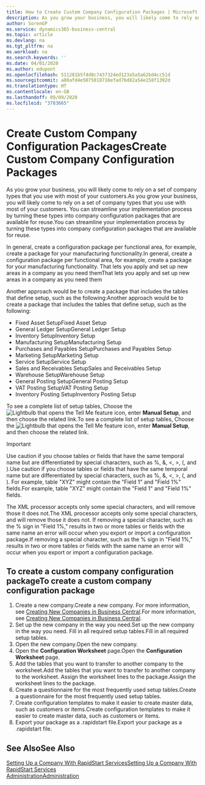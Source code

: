 ```yaml
---
title: How to Create Custom Company Configuration Packages | Microsoft Docs
description: As you grow your business, you will likely come to rely on a set of company types that you use with most of your customers. You can streamline your implementation process by turning these types into company configuration packages that are available for reuse.
author: SorenGP
ms.service: dynamics365-business-central
ms.topic: article
ms.devlang: na
ms.tgt_pltfrm: na
ms.workload: na
ms.search.keywords: ''
ms.date: 04/01/2020
ms.author: edupont
ms.openlocfilehash: 511281b5f4d8c7437324ed123a5a5a62bd4cc51d
ms.sourcegitcommit: a80afd4e5075018716efad76d82a54e158f1392d
ms.translationtype: HT
ms.contentlocale: en-GB
ms.lasthandoff: 09/09/2020
ms.locfileid: "3783665"
---
```

# <a name="create-custom-company-configuration-packages"></a><span data-ttu-id="fb5bc-104">Create Custom Company Configuration Packages</span><span class="sxs-lookup"><span data-stu-id="fb5bc-104">Create Custom Company Configuration Packages</span></span>
<span data-ttu-id="fb5bc-105">As you grow your business, you will likely come to rely on a set of company types that you use with most of your customers.</span><span class="sxs-lookup"><span data-stu-id="fb5bc-105">As you grow your business, you will likely come to rely on a set of company types that you use with most of your customers.</span></span> <span data-ttu-id="fb5bc-106">You can streamline your implementation process by turning these types into company configuration packages that are available for reuse.</span><span class="sxs-lookup"><span data-stu-id="fb5bc-106">You can streamline your implementation process by turning these types into company configuration packages that are available for reuse.</span></span>  

<span data-ttu-id="fb5bc-107">In general, create a configuration package per functional area, for example, create a package for your manufacturing functionality.</span><span class="sxs-lookup"><span data-stu-id="fb5bc-107">In general, create a configuration package per functional area, for example, create a package for your manufacturing functionality.</span></span> <span data-ttu-id="fb5bc-108">That lets you apply and set up new areas in a company as you need them</span><span class="sxs-lookup"><span data-stu-id="fb5bc-108">That lets you apply and set up new areas in a company as you need them</span></span>  

<span data-ttu-id="fb5bc-109">Another approach would be to create a package that includes the tables that define setup, such as the following:</span><span class="sxs-lookup"><span data-stu-id="fb5bc-109">Another approach would be to create a package that includes the tables that define setup, such as the following:</span></span>  

-   <span data-ttu-id="fb5bc-110">Fixed Asset Setup</span><span class="sxs-lookup"><span data-stu-id="fb5bc-110">Fixed Asset Setup</span></span>  
-   <span data-ttu-id="fb5bc-111">General Ledger Setup</span><span class="sxs-lookup"><span data-stu-id="fb5bc-111">General Ledger Setup</span></span>  
-   <span data-ttu-id="fb5bc-112">Inventory Setup</span><span class="sxs-lookup"><span data-stu-id="fb5bc-112">Inventory Setup</span></span>  
-   <span data-ttu-id="fb5bc-113">Manufacturing Setup</span><span class="sxs-lookup"><span data-stu-id="fb5bc-113">Manufacturing Setup</span></span>  
-   <span data-ttu-id="fb5bc-114">Purchases and Payables Setup</span><span class="sxs-lookup"><span data-stu-id="fb5bc-114">Purchases and Payables Setup</span></span>  
-   <span data-ttu-id="fb5bc-115">Marketing Setup</span><span class="sxs-lookup"><span data-stu-id="fb5bc-115">Marketing Setup</span></span>  
-   <span data-ttu-id="fb5bc-116">Service Setup</span><span class="sxs-lookup"><span data-stu-id="fb5bc-116">Service Setup</span></span>  
-   <span data-ttu-id="fb5bc-117">Sales and Receivables Setup</span><span class="sxs-lookup"><span data-stu-id="fb5bc-117">Sales and Receivables Setup</span></span>  
-   <span data-ttu-id="fb5bc-118">Warehouse Setup</span><span class="sxs-lookup"><span data-stu-id="fb5bc-118">Warehouse Setup</span></span>  
-   <span data-ttu-id="fb5bc-119">General Posting Setup</span><span class="sxs-lookup"><span data-stu-id="fb5bc-119">General Posting Setup</span></span>  
-   <span data-ttu-id="fb5bc-120">VAT Posting Setup</span><span class="sxs-lookup"><span data-stu-id="fb5bc-120">VAT Posting Setup</span></span>  
-   <span data-ttu-id="fb5bc-121">Inventory Posting Setup</span><span class="sxs-lookup"><span data-stu-id="fb5bc-121">Inventory Posting Setup</span></span>  

<span data-ttu-id="fb5bc-122">To see a complete list of setup tables, Choose the ![Lightbulb that opens the Tell Me feature](media/ui-search/search_small.png "Tell me what you want to do") icon, enter **Manual Setup**, and then choose the related link.</span><span class="sxs-lookup"><span data-stu-id="fb5bc-122">To see a complete list of setup tables, Choose the ![Lightbulb that opens the Tell Me feature](media/ui-search/search_small.png "Tell me what you want to do") icon, enter **Manual Setup**, and then choose the related link.</span></span>  

> [!IMPORTANT]
> <span data-ttu-id="fb5bc-123">Use caution if you choose tables or fields that have the same temporal name but are differentiated by special characters, such as %, &, <, >, (, and ).</span><span class="sxs-lookup"><span data-stu-id="fb5bc-123">Use caution if you choose tables or fields that have the same temporal name but are differentiated by special characters, such as %, &, <, >, (, and ).</span></span> <span data-ttu-id="fb5bc-124">For example, table "XYZ" might contain the "Field 1" and "Field 1%" fields.</span><span class="sxs-lookup"><span data-stu-id="fb5bc-124">For example, table "XYZ" might contain the "Field 1" and "Field 1%" fields.</span></span>
>
> <span data-ttu-id="fb5bc-125">The XML processor accepts only some special characters, and will remove those it does not.</span><span class="sxs-lookup"><span data-stu-id="fb5bc-125">The XML processor accepts only some special characters, and will remove those it does not.</span></span> <span data-ttu-id="fb5bc-126">If removing a special character, such as the % sign in "Field 1%," results in two or more tables or fields with the same name an error will occur when you export or import a configuration package.</span><span class="sxs-lookup"><span data-stu-id="fb5bc-126">If removing a special character, such as the % sign in "Field 1%," results in two or more tables or fields with the same name an error will occur when you export or import a configuration package.</span></span>

## <a name="to-create-a-custom-company-configuration-package"></a><span data-ttu-id="fb5bc-127">To create a custom company configuration package</span><span class="sxs-lookup"><span data-stu-id="fb5bc-127">To create a custom company configuration package</span></span>  
1.  <span data-ttu-id="fb5bc-128">Create a new company.</span><span class="sxs-lookup"><span data-stu-id="fb5bc-128">Create a new company.</span></span> <span data-ttu-id="fb5bc-129">For more information, see [Creating New Companies in Business Central](about-new-company.md).</span><span class="sxs-lookup"><span data-stu-id="fb5bc-129">For more information, see [Creating New Companies in Business Central](about-new-company.md).</span></span>  
3.  <span data-ttu-id="fb5bc-130">Set up the new company in the way you need.</span><span class="sxs-lookup"><span data-stu-id="fb5bc-130">Set up the new company in the way you need.</span></span> <span data-ttu-id="fb5bc-131">Fill in all required setup tables.</span><span class="sxs-lookup"><span data-stu-id="fb5bc-131">Fill in all required setup tables.</span></span>  
4.  <span data-ttu-id="fb5bc-132">Open the new company.</span><span class="sxs-lookup"><span data-stu-id="fb5bc-132">Open the new company.</span></span>
5. <span data-ttu-id="fb5bc-133">Open the **Configuration Worksheet** page.</span><span class="sxs-lookup"><span data-stu-id="fb5bc-133">Open the **Configuration Worksheet** page.</span></span>  
6.  <span data-ttu-id="fb5bc-134">Add the tables that you want to transfer to another company to the worksheet.</span><span class="sxs-lookup"><span data-stu-id="fb5bc-134">Add the tables that you want to transfer to another company to the worksheet.</span></span> <span data-ttu-id="fb5bc-135">Assign the worksheet lines to the package.</span><span class="sxs-lookup"><span data-stu-id="fb5bc-135">Assign the worksheet lines to the package.</span></span>  
7.  <span data-ttu-id="fb5bc-136">Create a questionnaire for the most frequently used setup tables.</span><span class="sxs-lookup"><span data-stu-id="fb5bc-136">Create a questionnaire for the most frequently used setup tables.</span></span>  
8.  <span data-ttu-id="fb5bc-137">Create configuration templates to make it easier to create master data, such as customers or items.</span><span class="sxs-lookup"><span data-stu-id="fb5bc-137">Create configuration templates to make it easier to create master data, such as customers or items.</span></span>  
9.  <span data-ttu-id="fb5bc-138">Export your package as a .rapidstart file.</span><span class="sxs-lookup"><span data-stu-id="fb5bc-138">Export your package as a .rapidstart file.</span></span>  

## <a name="see-also"></a><span data-ttu-id="fb5bc-139">See Also</span><span class="sxs-lookup"><span data-stu-id="fb5bc-139">See Also</span></span>  
[<span data-ttu-id="fb5bc-140">Setting Up a Company With RapidStart Services</span><span class="sxs-lookup"><span data-stu-id="fb5bc-140">Setting Up a Company With RapidStart Services</span></span>](admin-set-up-a-company-with-rapidstart.md)  
[<span data-ttu-id="fb5bc-141">Administration</span><span class="sxs-lookup"><span data-stu-id="fb5bc-141">Administration</span></span>](admin-setup-and-administration.md)
